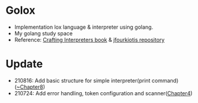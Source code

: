 # Golox
- Implementation lox language & interpreter using golang.
- My golang study space
- Reference: [Crafting Interpreters book](http://www.craftinginterpreters.com) & [jfourkiotis repository](https://github.com/jfourkiotis/golox)

# Update
- 210816: Add basic structure for simple interpreter(print command)([~Chapter8](http://www.craftinginterpreters.com/statements-and-state.html))
- 210724: Add error handling, token configuration and scanner([Chapter4](http://www.craftinginterpreters.com/scanning.html))